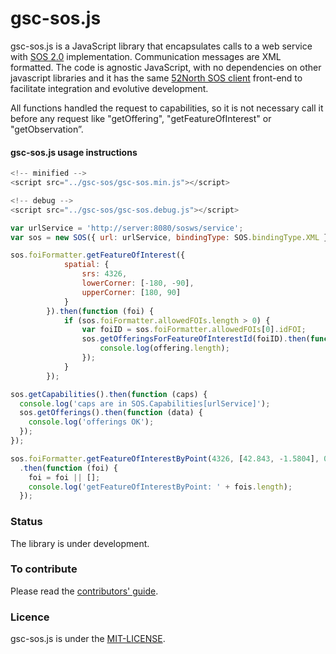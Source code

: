 # gsc-sos.js
  gsc-sos.js is a JavaScript library that encapsulates calls to a web service with [SOS 2.0](http://www.opengeospatial.org/standards/sos) implementation. Communication messages are XML formatted. The code is agnostic JavaScript, with no dependencies on other javascript libraries and it has the same [52North SOS client](https://github.com/52North/sos-js) front-end to facilitate integration and evolutive development.
  
All functions handled the request to capabilities, so it is not necessary call it before any request like "getOffering", "getFeatureOfInterest" or "getObservation”.


#### gsc-sos.js usage instructions  
``` javascript
<!-- minified -->
<script src="../gsc-sos/gsc-sos.min.js"></script>

<!-- debug -->
<script src="../gsc-sos/gsc-sos.debug.js"></script>
```

``` javascript
var urlService = 'http://server:8080/sosws/service';
var sos = new SOS({ url: urlService, bindingType: SOS.bindingType.XML });
```

``` javascript
sos.foiFormatter.getFeatureOfInterest({
            spatial: {
                srs: 4326,
                lowerCorner: [-180, -90],
                upperCorner: [180, 90]
            }
        }).then(function (foi) {            
            if (sos.foiFormatter.allowedFOIs.length > 0) {
                var foiID = sos.foiFormatter.allowedFOIs[0].idFOI;
                sos.getOfferingsForFeatureOfInterestId(foiID).then(function (offering) {
                    console.log(offering.length);
                });
            }
        });
```

``` javascript
sos.getCapabilities().then(function (caps) {
  console.log('caps are in SOS.Capabilities[urlService]');
  sos.getOfferings().then(function (data) {
    console.log('offerings OK');
  });
});
```

``` javascript
sos.foiFormatter.getFeatureOfInterestByPoint(4326, [42.843, -1.5804], 0.01)
  .then(function (foi) {
    foi = foi || [];
    console.log('getFeatureOfInterestByPoint: ' + fois.length);
  });
```

### Status 
The library is under development.

### To contribute
Please read the [contributors' guide](contributing.md).

### Licence
gsc-sos.js is under the [MIT-LICENSE](license).

